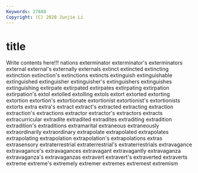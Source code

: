 ```yaml
---
Keywords: 27688
Copyright: (C) 2020 Junjie Li
---
```


# title

Write contents here!!!
nations 
exterminator
exterminator's 
exterminators 
external 
external's 
externally 
externals 
extinct 
extincted 
extincting 
extinction
extinction's 
extinctions 
extincts 
extinguish 
extinguishable 
extinguished 
extinguisher 
extinguisher's 
extinguishers 
extinguishes
extinguishing 
extirpate 
extirpated 
extirpates 
extirpating 
extirpation 
extirpation's 
extol 
extolled 
extolling
extols 
extort 
extorted 
extorting 
extortion 
extortion's 
extortionate 
extortionist 
extortionist's 
extortionists
extorts 
extra 
extra's 
extract 
extract's 
extracted 
extracting 
extraction 
extraction's 
extractions
extractor 
extractor's 
extractors 
extracts 
extracurricular 
extradite 
extradited 
extradites 
extraditing 
extradition
extradition's 
extraditions 
extramarital 
extraneous 
extraneously 
extraordinarily 
extraordinary 
extrapolate 
extrapolated 
extrapolates
extrapolating 
extrapolation 
extrapolation's 
extrapolations 
extras 
extrasensory 
extraterrestrial 
extraterrestrial's 
extraterrestrials 
extravagance
extravagance's 
extravagances 
extravagant 
extravagantly 
extravaganza 
extravaganza's 
extravaganzas 
extravert 
extravert's 
extraverted
extraverts 
extreme 
extreme's 
extremely 
extremer 
extremes 
extremest 
extremism 

